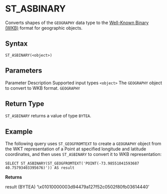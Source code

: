 # [](#st_asbinary)ST\_ASBINARY

Converts shapes of the `GEOGRAPHY` data type to the [Well-Known Binary (WKB)](https://en.wikipedia.org/wiki/Well-known_text_representation_of_geometry#Well-known_binary) format for geographic objects.

## [](#syntax)Syntax

```
ST_ASBINARY(<object>)
```

## [](#parameters)Parameters

Parameter Description Supported input types `<object>` The `GEOGRAPHY` object to convert to WKB format. `GEOGRAPHY`

## [](#return-type)Return Type

`ST_ASBINARY` returns a value of type `BYTEA`.

## [](#example)Example

The following query uses `ST_GEOGFROMTEXT` to create a `GEOGRAPHY` object from the WKT representation of a Point at specified longitude and latitude coordinates, and then uses `ST_ASBINARY` to convert it to WKB representation:

```
SELECT ST_ASBINARY(ST_GEOGFROMTEXT('POINT(-73.98551041593687 40.75793403395676)')) AS result
```

**Returns**

result (BYTEA) ‘\\x01010000003d94479a127f52c0502f80fb03614440’